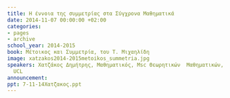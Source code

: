 ```yaml
---
title: Η έννοια της συμμετρίας στα Σύγχρονα Μαθηματικά
date: 2014-11-07 00:00:00 +02:00
categories:
- pages
- archive
school_year: 2014-2015
book: Μέτοικος και Συμμετρία, του Τ. Μιχαηλίδη
image: xatzakos2014-2015metoikos_summetria.jpg
speakers: Χατζάκος Δημήτρης, Μαθηματικός, Μsc Θεωρητικών  Μαθηματικών, Υποψήφιος Διδάκτωρ
  UCL
announcement: 
ppt: 7-11-14Χατζακος.ppt
---
```


